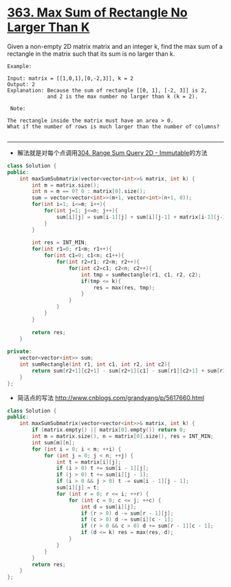 # [363. Max Sum of Rectangle No Larger Than K](https://leetcode.com/problems/max-sum-of-rectangle-no-larger-than-k/description/)
Given a non-empty 2D matrix matrix and an integer k, find the max sum of a rectangle in the matrix such that its sum is no larger than k.

```
Example:

Input: matrix = [[1,0,1],[0,-2,3]], k = 2
Output: 2 
Explanation: Because the sum of rectangle [[0, 1], [-2, 3]] is 2,
             and 2 is the max number no larger than k (k = 2).
            
 Note:

The rectangle inside the matrix must have an area > 0.
What if the number of rows is much larger than the number of columns?
             
```

---

* 解法就是对每个点调用[304. Range Sum Query 2D - Immutable](https://leetcode.com/problems/range-sum-query-2d-immutable/description/)的方法

```c++
class Solution {
public:
    int maxSumSubmatrix(vector<vector<int>>& matrix, int k) {
        int m = matrix.size();
        int n = m == 0? 0 : matrix[0].size();
        sum = vector<vector<int>>(m+1, vector<int>(n+1, 0));
        for(int i=1; i<=m; i++){
            for(int j=1; j<=n; j++){
                sum[i][j] = sum[i-1][j] + sum[i][j-1] + matrix[i-1][j-1] - sum[i-1][j-1];
            }
        }
        
        int res = INT_MIN;
        for(int r1=0; r1<m; r1++){
            for(int c1=0; c1<n; c1++){
                for(int r2=r1; r2<m; r2++){
                    for(int c2=c1; c2<n; c2++){
                        int tmp = sumRectangle(r1, c1, r2, c2);
                        if(tmp <= k){
                            res = max(res, tmp);
                        }                           
                    }
                }
            }
        }
        
        return res;
    }
    
private:
    vector<vector<int>> sum;
    int sumRectangle(int r1, int c1, int r2, int c2){
        return sum[r2+1][c2+1] - sum[r2+1][c1] - sum[r1][c2+1] + sum[r1][c1];
    }
};
```

* 简洁点的写法 http://www.cnblogs.com/grandyang/p/5617660.html

```c++
class Solution {
public:
    int maxSumSubmatrix(vector<vector<int>>& matrix, int k) {
        if (matrix.empty() || matrix[0].empty()) return 0;
        int m = matrix.size(), n = matrix[0].size(), res = INT_MIN;
        int sum[m][n];
        for (int i = 0; i < m; ++i) {
            for (int j = 0; j < n; ++j) {
                int t = matrix[i][j];
                if (i > 0) t += sum[i - 1][j];
                if (j > 0) t += sum[i][j - 1];
                if (i > 0 && j > 0) t -= sum[i - 1][j - 1];
                sum[i][j] = t;
                for (int r = 0; r <= i; ++r) {
                    for (int c = 0; c <= j; ++c) {
                        int d = sum[i][j];
                        if (r > 0) d -= sum[r - 1][j];
                        if (c > 0) d -= sum[i][c - 1];
                        if (r > 0 && c > 0) d += sum[r - 1][c - 1];
                        if (d <= k) res = max(res, d);
                    }
                }
            }
        }
        return res;
    }
};
```
